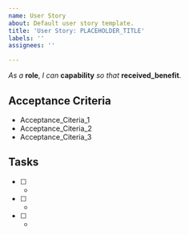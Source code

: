 ```yaml
---
name: User Story
about: Default user story template.
title: 'User Story: PLACEHOLDER_TITLE'
labels: ''
assignees: ''

---
```


_As a_ **role**, _I can_ **capability** _so that_ **received_benefit**.

## Acceptance Criteria

- Acceptance_Citeria_1
- Acceptance_Citeria_2
- Acceptance_Citeria_3

## Tasks

- [ ] - 
- [ ] - 
- [ ] -
